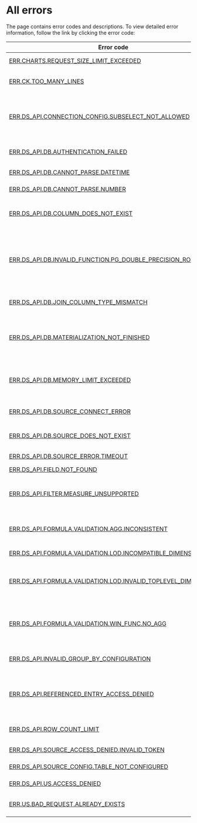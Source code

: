 # All errors

The page contains error codes and descriptions.
To view detailed error information, follow the link by clicking the error code:

Error code | Description |
----- | ----- |
[ERR.CHARTS.REQUEST_SIZE_LIMIT_EXCEEDED](ERR-CHARTS-REQUEST_SIZE_LIMIT_EXCEEDED.md) | Request size limit exceeded |
[ERR.CK.TOO_MANY_LINES](ERR-CK_TOO_MANY_LINES.md) | Too many series on the chart |
[ERR.DS_API.CONNECTION_CONFIG.SUBSELECT_NOT_ALLOWED](ERR-DS_API-CONNECTION_CONFIG-SUBSELECT_NOT_ALLOWED.md) | Subquery source is disallowed in the connection settings |
[ERR.DS_API.DB.AUTHENTICATION_FAILED](ERR-DS_API-DB-AUTHENTICATION_FAILED.md) | Database authentication failed |
[ERR.DS_API.DB.CANNOT_PARSE.DATETIME](ERR-DS_API-DB-CANNOT_PARSE-DATETIME.md) | Cannot parse datetime |
[ERR.DS_API.DB.CANNOT_PARSE.NUMBER](ERR-DS_API-DB-CANNOT_PARSE-NUMBER.md) | Cannot parse number |
[ERR.DS_API.DB.COLUMN_DOES_NOT_EXIST](ERR-DS_API-DB-COLUMN_DOES_NOT_EXIST.md) | Requested database column does not exist |
[ERR.DS_API.DB.INVALID_FUNCTION.PG_DOUBLE_PRECISION_ROUND](ERR-DS_API-DB-INVALID_FUNCTION-PG_DOUBLE_PRECISION_ROUND.md) | ROUND with precision parameter is not supported for double precision data type in PostgreSQL
[ERR.DS_API.DB.JOIN_COLUMN_TYPE_MISMATCH](ERR-DS_API-DB-JOIN_COLUMN_TYPE_MISMATCH.md) | Columns in JOIN have different types |
[ERR.DS_API.DB.MATERIALIZATION_NOT_FINISHED](ERR-DS_API-DB-MATERIALIZATION_NOT_FINISHED.md) | Data is not available because materialization is not yet complete |
[ERR.DS_API.DB.MEMORY_LIMIT_EXCEEDED](ERR-DS_API-DB-MEMORY_LIMIT_EXCEEDED.md) | Memory limit has been exceeded during query execution |
[ERR.DS_API.DB.SOURCE_CONNECT_ERROR](ERR-DS_API-DB-SOURCE_CONNECT_ERROR.md) | Data source refused connection |
[ERR.DS_API.DB.SOURCE_DOES_NOT_EXIST](ERR-DS_API-DB-SOURCE_DOES_NOT_EXIST.md) | Data source (table) does not exist |
[ERR.DS_API.DB.SOURCE_ERROR.TIMEOUT](ERR-DS_API-DB-SOURCE_ERROR-TIMEOUT.md) | Data source timed out |
[ERR.DS_API.FIELD.NOT_FOUND](ERR-DS_API-FIELD-NOT_FOUND.md) | Unknown field |
[ERR.DS_API.FILTER.MEASURE_UNSUPPORTED](ERR-DS_API-FILTER-MEASURE_UNSUPPORTED.md) | Measure filter is unsupported for this type of query |
[ERR.DS_API.FORMULA.VALIDATION.AGG.INCONSISTENT](ERR-DS_API-FORMULA-VALIDATION-AGG-INCONSISTENT.md) | Inconsistent aggregation among operands |
[ERR.DS_API.FORMULA.VALIDATION.LOD.INCOMPATIBLE_DIMENSIONS](ERR-DS_API-FORMULA-VALIDATION-LOD-INCOMPATIBLE_DIMENSIONS.md) | Incompatible dimensions |
[ERR.DS_API.FORMULA.VALIDATION.LOD.INVALID_TOPLEVEL_DIMENSIONS](ERR-DS_API-FORMULA-VALIDATION-LOD-INVALID_TOPLEVEL_DIMENSIONS.md) | Invalid top-level LOD dimension found in expression |
[ERR.DS_API.FORMULA.VALIDATION.WIN_FUNC.NO_AGG](ERR-DS_API-FORMULA-VALIDATION-WIN_FUNC-NO_AGG.md) | Window function has no aggregated expressions among its arguments |
[ERR.DS_API.INVALID_GROUP_BY_CONFIGURATION](ERR-DS_API-INVALID_GROUP_BY_CONFIGURATION.md) | Invalid grouping configuration |
[ERR.DS_API.REFERENCED_ENTRY_ACCESS_DENIED](ERR-DS_API-REFERENCED_ENTRY_ACCESS_DENIED.md) | Referenced connection \<connection id> cannot be loaded: access denied |
[ERR.DS_API.ROW_COUNT_LIMIT](ERR-DS_API-ROW_COUNT_LIMIT.md) | Received too many result data rows |
[ERR.DS_API.SOURCE_ACCESS_DENIED.INVALID_TOKEN](ERR-DS_API-SOURCE_ACCESS_DENIED-INVALID_TOKEN.md) | Invalid user token |
[ERR.DS_API.SOURCE_CONFIG.TABLE_NOT_CONFIGURED](ERR-DS_API-SOURCE_CONFIG-TABLE_NOT_CONFIGURED.md) | Table is not ready yet |
[ERR.DS_API.US.ACCESS_DENIED](ERR-DS_API-US-ACCESS_DENIED.md) | Access denied |
[ERR.US.BAD_REQUEST.ALREADY_EXISTS](ERR-US-BAD_REQUEST-ALREADY_EXISTS.md) | Could not create \<object type> |
